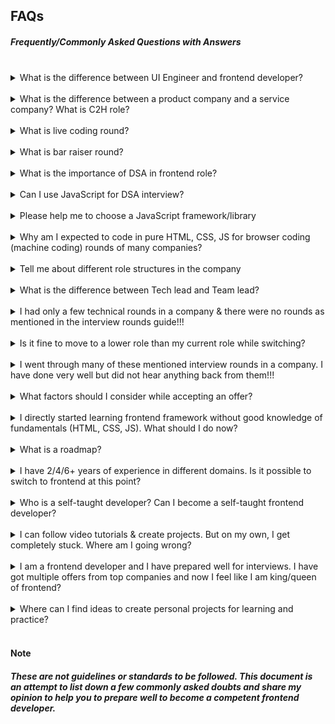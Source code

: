 ## FAQs

##### Frequently/Commonly Asked Questions with Answers

<br>

<details>
  <summary>What is the difference between UI Engineer and frontend developer?</summary>
  
  <br>
  
  Both roles are almost similar in most companies. Expectations for such roles will be as mentioned in the JD (Job description). Few companies dedicate UI Engineer role-specific to designing the webpages only using HTML & CSS. Those require lesser expertise in JavaScript & logic building.
</details>

<br>

<details>
  <summary>What is the difference between a product company and a service company? What is C2H role?</summary>
  
  <br>
  
  - Product companies do have their product and employees work for it. Quality of work and compensation is usually better
  - Service companies work for other products and give services to them. (Quality of work is not guaranteed as work can vary from project to project)
  - C2H Contract to Hire is a role in which consultancies outsource developers to work for other companies (usually for product companies)
</details>

<br>

<details>
  <summary>What is live coding round?</summary>
  
  <br>
  
  Live coding is generally a part of an interview round, where the candidate has to share the screen and write the program or code snippet. Also, the candidate has to explain the approach while solving the program.
</details>

<br>

<details>
  <summary>What is bar raiser round?</summary>
  
  <br>
  
  Bar raiser round is a special technical round conducted to decide if the candidate is eligible or not. It is conducted generally in the below scenarios
  - There are multiple eligible candidates for the same role, but vacancies are fewer
  - The interview panel is not sure if the candidate is eligible for the role or not even after a couple of interview rounds
  - The interview panel thinks the candidate is eligible for the higher role and is ready to check the eligibility of the candidate
</details>

<br>

<details>
  <summary>What is the importance of DSA in frontend role?</summary>

  <br>
  
  Data structures and algorithms help to improve problem-solving capabilities and to optimize the solutions. Like web apps we are building nowadays are frontend heavy, problems/tasks to be coded efficiently. Many companies look for good knowledge of DSA, and hands-on will help you. However, advanced DSA is not very essential for general frontend development.
</details>

<br>

<details>
  <summary>Can I use JavaScript for DSA interview?</summary>

  <br>
  
  As a frontend developer, I receommend you to use JS for practicing DSA. It will help you to improve your JS hands-on skills as well. Companies will be happy to see you solve problems in JavaScript (after all you are going to work on the same day and night).
</details>

<br>

<details>
  <summary>Please help me to choose a JavaScript framework/library</summary>

  <br>
  
  As of 2023, React is a popular frontend library having good demands. So it is highly recommended to learn ReactJS.
</details>

<br>

<details>
  <summary>Why am I expected to code in pure HTML, CSS, JS for browser coding (machine coding) rounds of many companies?</summary>

  <br>
  
  Frontend development at its core, HTML, CSS, and JS. A person with strong knowledge of these can adapt to different libraries & frameworks with ease. But nowadays most companies give a flexibility to use a framework as well.
</details>

<br>

<details>
  <summary>Tell me about different role structures in the company</summary>
  
  <br>
  
  Roles/designations vary from company to company. The expectations and skill set are almost the same as explained in the role guide. To make the progression/promotion process motivating for employees, companies also have multi-level roles (SDE1, 2, 3, 4, ...) with a shorter span for each role. Many companies also follow Junior and Senior roles, with higher roles being tech lead/staff engineer.
</details>

<br>

<details>
  <summary>What is the difference between Tech lead and Team lead?</summary>
  
  <br>
  
  - Tech lead role is equivalent to an SDE3 or higher role, in which the expectation is to have high technical skills besides managing the people technically. Most of the companies give this designation to a person who manages more than one developer.
  - Team lead role is equivalent associate manager role or higher role, in which the expectation is to have excellent soft skills besides good technical knowledge. Most of the companies give this designation to a person who manages more than one person (need not be technical)
</details>

<br>

<details>
  <summary>I had only a few technical rounds in a company & there were no rounds as mentioned in the interview rounds guide!!!</summary>

  <br>
  
  Companies follow the interview structure which suits them the best. And depending on various factors (previous interviews, offer acceptance, conversion ratio, etc.) They adjust the interview processes.
</details>

<br>

<details>
  <summary>Is it fine to move to a lower role than my current role while switching?</summary>

  <br>
  
  Roles/designations vary from company to company. If the opportunity and compensation match your needs, moving to such a role should not be a problem.
</details>

<br>

<details>
  <summary>I went through many of these mentioned interview rounds in a company. I have done very well but did not hear anything back from them!!!</summary>

  <br>
  
  - Selection criteria depend on various factors such as technical skills, soft skills, interview rules, previous company, the reason for the switch, etc. Interviews in which you think you have performed well may not be what the company is thinking or the vacancies might have been filled by others.
  - That said, the candidate deserves to know the application status after completing the interview process. Unfortunately, many companies (even well-known) ignore communicating the result to the candidate if rejected.
  - It is good to drop a mail requesting the status of the interview and expect feedback. Instead of getting disappointed, consider it as an interview experience. It isn't recommended to post on social media to defame the company.
</details>

<br>

<details>
  <summary>What factors should I consider while accepting an offer?</summary>

  <br>
  
  - Work culture
  - Compensation (fixed pay + variable pay + joining bonus)
  - Tech stack
  - Roles & Responsibilities
  - Interview process
  - Yearly increment/hike
  - Policies (insurance, parents insurance, provident fund, WFH benefits)
  - Leaves (paid + casual + sick) and holidays (10+ yearly and weekends)
  - Company vision and review
  - ESOPs (employee shares)
  - Work shift/timings and flexibility
  - Skills of colleagues & seniors etc.
</details>

<br>

<details>
  <summary>I directly started learning frontend framework without good knowledge of fundamentals (HTML, CSS, JS). What should I do now?</summary>

  <br>
  
  One of the below approaches you can follow
  - If you aim for a long term and have enough time, start learning the fundamentals i.e. HTML, CSS, JS. It can be taken up, parallelly along with your routine work. Create a learning roadmap for yourself. It is more academic and organized.
  - If you aim to improve your skills on what you are working on daily, you can explore & study the fundamentals as and when you face the challenges. It is a practical approach but has no roadmap and is unorganized.
</details>

<br>

<details>
  <summary>What is a roadmap?</summary>

  <br>
  
  A roadmap is a step-by-step guide to becoming a strong frontend developer. You can read more about frontend roadmap [here](https://roadmap.sh/frontend)

</details>

<br>

<details>
  <summary>I have 2/4/6+ years of experience in different domains. Is it possible to switch to frontend at this point?</summary>

  <br>
  
  Yes. As of now, the frontend market is booming and there is a need for a lot of good frontend developers.
</details>

<br>

<details>
  <summary>Who is a self-taught developer? Can I become a self-taught frontend developer?</summary>

  <br>
  
  A self-taught developer is someone who does not depend on one curriculum or instructor, instead gets ready to excel in the coding/programming skills by using free/paid resources. You can become one and be a competent frontend developer like others.
  <br>
  But having a frontend mentor/instructor will help to get the right guidance and accelerate your learning process. 
</details>

<br>

<details>
  <summary>I can follow video tutorials & create projects. But on my own, I get completely stuck. Where am I going wrong?</summary>

  <br>
  
  It is a common problem with most of us. Video tutorials take a lot of effort and trials by experts. But these videos are then converted to tutorials which include only the functional code and happy flow. Hence, it feels easy to follow while watching. As a suggestion, follow these tutorials only to understand the concepts and practice the coding yourself. Also, you can switch to reading the books, which will give your brain more work and will help you to think more to understand & come up with solutions (though it is time consuming)
</details>

<br>

<details>
  <summary>I am a frontend developer and I have prepared well for interviews. I have got multiple offers from top companies and now I feel like I am king/queen of frontend?</summary>

  <br>
  
  It is a very optimistic feeling and boosts confidence. But remember below points,
  - job openings for frontend are more than ever in the current market
  - cracking interviews depends on various factors such as skills, soft skills, luck, current company, referrals, etc.
  - frontend ecosystem is vast and mastering it might not be possible
</details>

<br>

<details>
  <summary>Where can I find ideas to create personal projects for learning and practice?</summary>

  <br>
  
  [App ideas](https://github.com/florinpop17/app-ideas)
</details>

<br>

#### Note

##### These are not guidelines or standards to be followed. This document is an attempt to list down a few commonly asked doubts and share my opinion to help you to prepare well to become a competent frontend developer.
